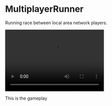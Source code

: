 # MultiplayerRunner
Running race between local area network players. 

<video src="gameplay.mp4" width="320" height="200" controls preload></video>

This is the gameplay
